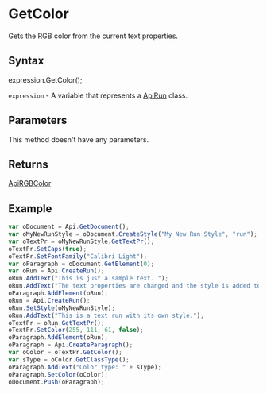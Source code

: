 # GetColor

Gets the RGB color from the current text properties.

## Syntax

expression.GetColor();

`expression` - A variable that represents a [ApiRun](../ApiRun.md) class.

## Parameters

This method doesn't have any parameters.

## Returns

[ApiRGBColor](../../ApiRGBColor/ApiRGBColor.md)

## Example



```javascript
var oDocument = Api.GetDocument();
var oMyNewRunStyle = oDocument.CreateStyle("My New Run Style", "run");
var oTextPr = oMyNewRunStyle.GetTextPr();
oTextPr.SetCaps(true);
oTextPr.SetFontFamily("Calibri Light");
var oParagraph = oDocument.GetElement(0);
var oRun = Api.CreateRun();
oRun.AddText("This is just a sample text. ");
oRun.AddText("The text properties are changed and the style is added to the paragraph. ");
oParagraph.AddElement(oRun);
oRun = Api.CreateRun();
oRun.SetStyle(oMyNewRunStyle);
oRun.AddText("This is a text run with its own style.");
oTextPr = oRun.GetTextPr();
oTextPr.SetColor(255, 111, 61, false);
oParagraph.AddElement(oRun);
oParagraph = Api.CreateParagraph();
var oColor = oTextPr.GetColor();
var sType = oColor.GetClassType();
oParagraph.AddText("Color type: " + sType);
oParagraph.SetColor(oColor);
oDocument.Push(oParagraph);
```
